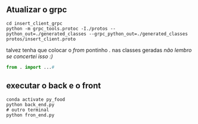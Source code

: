 ## Atualizar o grpc

```shell
cd insert_client_grpc
python -m grpc_tools.protoc -I./protos --python_out=./generated_classes --grpc_python_out=./generated_classes protos/insert_client.proto
```
talvez tenha que colocar o _from_ pontinho _._  nas classes geradas _não lembro se concertei isso :)_
```python
from . import ...#
```


## executar o back e o front

```shell
conda activate py_food
python back_end.py
# outro terminal
python fron_end.py
```
